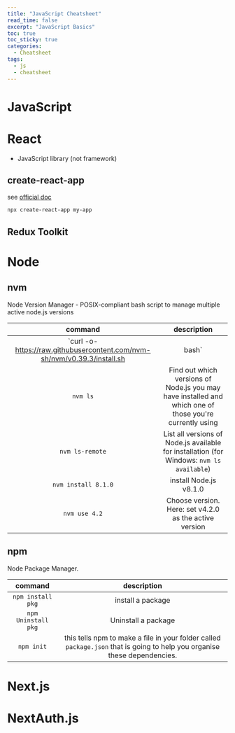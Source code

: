 ```yaml
---
title: "JavaScript Cheatsheet"
read_time: false
excerpt: "JavaScript Basics"
toc: true
toc_sticky: true
categories:
  - Cheatsheet
tags:
  - js
  - cheatsheet
---
```


# JavaScript

# React

- JavaScript library (not framework)

## create-react-app

see [official doc](https://create-react-app.dev/)

```bash
npx create-react-app my-app
```

## Redux Toolkit

# Node

## nvm

Node Version Manager - POSIX-compliant bash script to manage multiple active node.js versions

| command | description |
| :---: | :---: |
`curl -o- https://raw.githubusercontent.com/nvm-sh/nvm/v0.39.3/install.sh | bash` | install nvm (see [github](https://github.com/nvm-sh/nvm))
`nvm ls` | Find out which versions of Node.js you may have installed and which one of those you're currently using
`nvm ls-remote` | List all versions of Node.js available for installation (for Windows: `nvm ls available`)
`nvm install 8.1.0` | install Node.js v8.1.0
`nvm use 4.2` | Choose version. Here: set v4.2.0 as the active version

## npm

Node Package Manager.

| command | description |
| :---: | :---: |
`npm install pkg` | install a package
`npm Uninstall pkg` | Uninstall a package
`npm init` | this tells npm to make a file in your folder called `package.json` that is going to help you organise these dependencies.

# Next.js

# NextAuth.js

